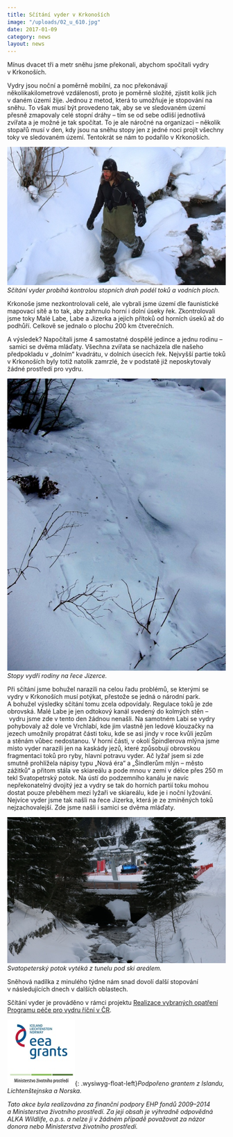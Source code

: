 ```yaml
---
title: Sčítání vyder v Krkonoších
image: "/uploads/02_u_610.jpg"
date: 2017-01-09
category: news
layout: news
---
```

Mínus dvacet tři a metr sněhu jsme překonali, abychom spočítali vydry
v Krkonoších.

Vydry jsou noční a poměrně mobilní, za noc překonávají
několikakilometrové vzdálenosti, proto je poměrně složité, zjistit
kolik jich v daném území žije. Jednou z metod, která to umožňuje je
stopování na sněhu. To však musí být provedeno tak, aby se ve
sledovaném území přesně zmapovaly celé stopní dráhy – tím se od sebe
odliší jednotlivá zvířata a je možné je tak spočítat. To je ale
náročné na organizaci – několik stopařů musí v den, kdy jsou na sněhu
stopy jen z jedné noci projít všechny toky ve sledovaném
území. Tentokrát se nám to podařilo v Krkonoších.

![](/uploads/04_u_610.jpg) *Sčítání vyder probíhá kontrolou stopních
drah podél toků a vodních ploch.*

Krkonoše jsme nezkontrolovali celé, ale vybrali jsme území dle
faunistické mapovací sítě a to tak, aby zahrnulo horní i dolní úseky
řek. Zkontrolovali jsme toky Malé Labe, Labe a Jizerka a jejich přítoků
od horních úseků až do podhůří. Celkově se jednalo o plochu 200 km
čtverečních.

A výsledek? Napočítali jsme 4 samostatné dospělé jedince a jednu
rodinu – samici se dvěma mláďaty. Všechna zvířata se nacházela dle
našeho předpokladu v „dolním“ kvadrátu, v dolních úsecích
řek. Nejvyšší partie toků v Krkonoších byly totiž natolik zamrzlé, že
v podstatě již neposkytovaly žádné prostředí pro vydru.

![](/uploads/IMG_0384_u.JPG) *Stopy vydří rodiny na řece Jizerce.*

Při sčítání jsme bohužel narazili na celou řadu problémů, se kterými
se vydry v Krkonoších musí potýkat, přestože se jedná o národní
park. A bohužel výsledky sčítání tomu zcela odpovídaly. Regulace toků
je zde obrovská. Malé Labe je jen odtokový kanál svedený do kolmých
stěn – vydru jsme zde v tento den žádnou nenašli. Na samotném Labi se
vydry pohybovaly až dole ve Vrchlabí, kde jim vlastně jen ledové
klouzačky na jezech umožnily propátrat části toku, kde se asi jindy
v roce kvůli jezům a stěnám vůbec nedostanou. V horní části, v okolí
Špindlerova mlýna jsme místo vyder narazili jen na kaskády jezů, které
způsobují obrovskou fragmentaci toků pro ryby, hlavní potravu
vyder. Ač lyžař jsem si zde smutně prohlížela nápisy typu „Nová éra“
a „Šindlerům mlýn – město zážitků“ a přitom stála ve skiareálu a pode
mnou v zemi v délce přes 250 m tekl Svatopetrský potok. Na ústí do
podzemního kanálu je navíc nepřekonatelný dvojitý jez a vydry se tak
do horních partií toku mohou dostat pouze přeběhem mezi lyžaři ve
skiareálu, kde je i noční lyžování. Nejvíce vyder jsme tak našli na
řece Jizerka, která je ze zmíněných toků nejzachovalejší. Zde jsme
našli i samici se dvěma mláďaty.

![](/uploads/IMG_7198_610.JPG) *Svatopeterský potok vytéká z tunelu pod
ski areálem.*

Sněhová nadílka z minulého týdne nám snad dovolí další stopování
v následujících dnech v dalších oblastech.

Sčítání vyder je prováděno v rámci projektu [Realizace vybraných
opatření Programu péče pro vydru říční v ČR][1].

![](/uploads/loga_mgs_stojato_mm.jpg){: .wysiwyg-float-left}*Podpořeno
grantem z Islandu, Lichtenštejnska a Norska.*

*Tato akce byla realizována za finanční podpory EHP fondů 2009–2014
a Ministerstva životního prostředí. Za její obsah je výhradně
odpovědná ALKA Wildlife, o.p.s. a nelze ji v žádném případě považovat
za názor donora nebo Ministerstva životního prostředí.*


[1]: /projekt
